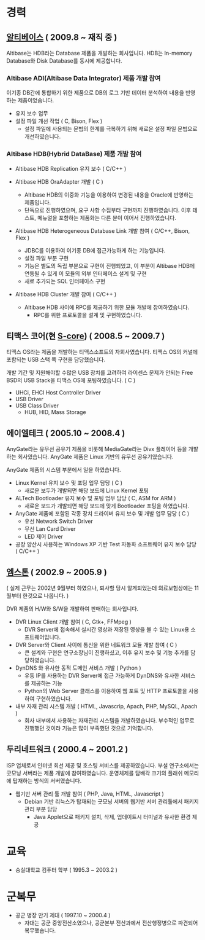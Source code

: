 # 경력

## [알티베이스](http://www.altibase.com/) ( 2009.8 ~ 재직 중 )

Altibase는 HDB라는 Database 제품을 개발하는 회사입니다. HDB는 In-memory Database와 Disk Database를 동시에 제공합니다.

### Altibase ADI(Altibase Data Integrator) 제품 개발 참여

이기종 DB간에 통합하기 위한 제품으로 DB의 로그 기반 데이터 분석하여 내용을 반영하는 제품이었습니다.

 * 유지 보수 업무
 * 설정 파일 개선 작업 ( C, Bison, Flex )
     * 설정 파일에 사용되는 문법의 한계를 극복하기 위해 새로운 설정 파일 문법으로 개선하였습니다.
 
### Altibase HDB(Hybrid DataBase) 제품 개발 참여

 * Altibase HDB Replication 유지 보수 ( C/C++ )

 * Altibase HDB OraAdapter 개발 ( C )
    * Altibase HDB의 이중화 기능을 이용하여 변경된 내용을 Oracle에 반영하는 제품입니다.
    * 단독으로 진행하였으며, 요구 사항 수집부터 구현까지 진행하였습니다. 이후 테스트, 메뉴얼을 포함하는 제품화는 다른 분이 이어서 진행하였습니다.

 * Altibase HDB Heterogeneous Database Link 개발 참여 ( C/C++, Bison, Flex )
    * JDBC를 이용하여 이기종 DB에 접근가능하게 하는 기능입니다.
    * 설정 파일 부분 구현
    * 기능은 별도의 독립 부분으로 구현이 진행되었고, 이 부분이 Altibase HDB에 연동될 수 있게 이 모듈의 외부 인터페이스 설계 및 구현
    * 새로 추가되는 SQL 인터페이스 구현
    
 * Altibase HDB Cluster 개발 참여 ( C/C++ )
    * Altibase HDB 사이에 RPC를 제공하기 위한 모듈 개발에 참여하였습니다.
        * RPC를 위한 프로토콜을 설계 및 구현하였습니다.

## 티맥스 코어(현 [S-core](http://www.s-core.co.kr/home.xhtml)) ( 2008.5 ~ 2009.7 )

티맥스 OS라는 제품을 개발하는 티맥스소프트의 자회사였습니다. 티맥스 OS의 커널에 포함되는 USB 스택 쪽 구현을 담당했습니다.

개발 기간 및 지원해야할 수많은 USB 장치를 고려하여 라이센스 문제가 안되는 Free BSD의 USB Stack을 티맥스 OS에 포팅하였습니다. ( C )

 * UHCi, EHCI Host Controller Driver
 * USB Driver
 * USB Class Driver
    * HUB, HID, Mass Storage

## 에이엘테크 ( 2005.10 ~ 2008.4 )

AnyGate라는 유무선 공유기 제품을 비롯해 MediaGate라는 Divx 플레이어 등을 개발하는 회사였습니다. AnyGate 제품은 Linux 기반의 유무선 공유기였습니다.

AnyGate 제품의 시스템 부분에서 일을 하였습니다. 

 * Linux Kernel 유지 보수 및 포팅 업무 담당 ( C )
    * 새로운 보두가 개발되면 해당 보드에 Linux Kernel 포팅
 * ALTech Bootloader 유지 보수 및 포팅 업무 담당 ( C, ASM for ARM )
    * 새로운 보드가 개발되면 해당 보드에 맞게 Bootloader 포팅을 하였습니다.
 * AnyGate 제품에 포함된 각종 장치 드라이버 유지 보수 및 개발 업무 담당 ( C )
    * 유선 Network Switch Driver
    * 무선 Lan Card Driver
    * LED 제어 Driver
 * 공장 양산시 사용하는 Windows XP 기반 Test 자동화 소프트웨어 유지 보수 담당 ( C/C++ )

## [엠스톤](http://www.emstone.com) ( 2002.9 ~ 2005.9 )

( 실제 근무는 2002년 9월부터 하였으나, 퇴사할 당시 알게되었는데 의료보험상에는 11월부터 한것으로 나옵니다. )

DVR 제품의 H/W와 S/W을 개발하여 판매하는 회사입니다.

 * DVR Linux Client 개발 참여 ( C, Gtk+, FFMpeg )
    * DVR Server에 접속해서 실시간 영상과 저장된 영상을 볼 수 있는 Linux용 소프트웨어입니다.
 * DVR Server와 Client 사이에 통신을 위한 네트워크 모듈 개발 참여 ( C )
    * 큰 설계와 구현은 연구소장님이 진행하셨고, 이후 유지 보수 및 기능 추가를 담당하였습니다.
 * DynDNS 와 유사한 동적 도메인 서비스 개발 ( Python )
    * 유동 IP를 사용하는 DVR Server에 접근 가능하게 DynDNS와 유사한 서비스를 제공하는 기능
    * Python의 Web Server 클래스를 이용하여 웹 포트 및 HTTP 프로토콜을 사용하여 구현하였습니다.
 * 내부 자재 관리 시스템 개발 ( HTML, Javascrip, Apach, PHP, MySQL, Apach )
    * 회사 내부에서 사용하는 자재관리 시스템을 개발하였습니다. 부수적인 업무로 진행했던 것이라 기능은 많이 부족했던 것으로 기억합니다.
 
## 두리네트워크 ( 2000.4 ~ 2001.2 )

ISP 업체로서 인터넷 회선 제공 및 호스팅 서비스를 제공하였습니다. 부설 연구소에서는 굿모닝 서버라는 제품 개발에 참여하였습니다. 운영체제를 담배각 크기의 플래쉬 메모리에 탑재하는 방식의 서버였습니다.

 * 웹기반 서버 관리 툴 개발 참여 ( PHP, Java, HTML, Javascript )
    * Debian 기반 리눅스가 탑재되는 굿모닝 서버의 웹기반 서버 관리툴에서 패키지 관리 부분 담당
        * Java Applet으로 패키지 설치, 삭제, 업데이트시 터미널과 유사한 환경 제공
 
# 교육

 * 숭실대학교 컴퓨터 학부 ( 1995.3 ~ 2003.2 )

# 군복무

 * 공군 병장 만기 제대 ( 1997.10 ~ 2000.4 )
    * 자대는 공군 중앙전산소였으나, 공군본부 전산과에서 전산행정병으로 파견되어 복무했습니다.
    
